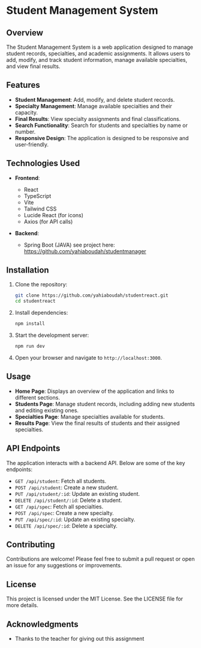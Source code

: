 # Student Management System

## Overview

The Student Management System is a web application designed to manage student records, specialties, and academic assignments. It allows users to add, modify, and track student information, manage available specialties, and view final results.

## Features

- **Student Management**: Add, modify, and delete student records.
- **Specialty Management**: Manage available specialties and their capacity.
- **Final Results**: View specialty assignments and final classifications.
- **Search Functionality**: Search for students and specialties by name or number.
- **Responsive Design**: The application is designed to be responsive and user-friendly.

## Technologies Used

- **Frontend**: 
  - React
  - TypeScript
  - Vite
  - Tailwind CSS
  - Lucide React (for icons)
  - Axios (for API calls)

- **Backend**: 
  - Spring Boot (JAVA) see project here: https://github.com/yahiaboudah/studentmanager

## Installation

1. Clone the repository:
   ```bash
   git clone https://github.com/yahiaboudah/studentreact.git
   cd studentreact
   ```

2. Install dependencies:
   ```bash
   npm install
   ```

3. Start the development server:
   ```bash
   npm run dev
   ```

4. Open your browser and navigate to `http://localhost:3000`.

## Usage

- **Home Page**: Displays an overview of the application and links to different sections.
- **Students Page**: Manage student records, including adding new students and editing existing ones.
- **Specialties Page**: Manage specialties available for students.
- **Results Page**: View the final results of students and their assigned specialties.

## API Endpoints

The application interacts with a backend API. Below are some of the key endpoints:

- `GET /api/student`: Fetch all students.
- `POST /api/student`: Create a new student.
- `PUT /api/student/:id`: Update an existing student.
- `DELETE /api/student/:id`: Delete a student.
- `GET /api/spec`: Fetch all specialties.
- `POST /api/spec`: Create a new specialty.
- `PUT /api/spec/:id`: Update an existing specialty.
- `DELETE /api/spec/:id`: Delete a specialty.

## Contributing

Contributions are welcome! Please feel free to submit a pull request or open an issue for any suggestions or improvements.

## License

This project is licensed under the MIT License. See the LICENSE file for more details.

## Acknowledgments

- Thanks to the teacher for giving out this assignment
